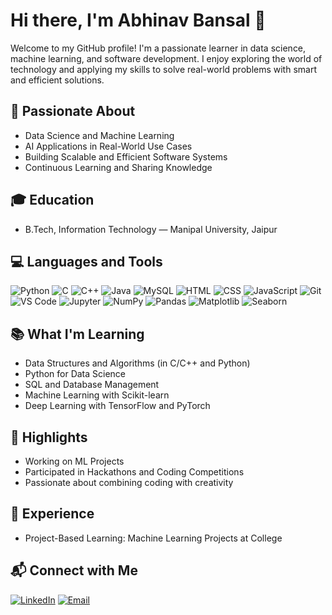 # Hi there, I'm Abhinav Bansal 👋

Welcome to my GitHub profile! I'm a passionate learner in data science, machine learning, and software development. I enjoy exploring the world of technology and applying my skills to solve real-world problems with smart and efficient solutions.

## 💖 Passionate About

- Data Science and Machine Learning
- AI Applications in Real-World Use Cases
- Building Scalable and Efficient Software Systems
- Continuous Learning and Sharing Knowledge

## 🎓 Education
- B.Tech, Information Technology  — Manipal University, Jaipur

## 💻 Languages and Tools

![Python](https://img.shields.io/badge/-Python-3776AB?style=flat-square&logo=python&logoColor=white)
![C](https://img.shields.io/badge/-C-00599C?style=flat-square&logo=c&logoColor=white)
![C++](https://img.shields.io/badge/-C++-00599C?style=flat-square&logo=c%2B%2B&logoColor=white)
![Java](https://img.shields.io/badge/-Java-007396?style=flat-square&logo=java&logoColor=white)
![MySQL](https://img.shields.io/badge/-MySQL-4479A1?style=flat-square&logo=mysql&logoColor=white)
![HTML](https://img.shields.io/badge/-HTML5-E34F26?style=flat-square&logo=html5&logoColor=white)
![CSS](https://img.shields.io/badge/-CSS3-1572B6?style=flat-square&logo=css3&logoColor=white)
![JavaScript](https://img.shields.io/badge/-JavaScript-F7DF1E?style=flat-square&logo=javascript&logoColor=black)
![Git](https://img.shields.io/badge/-Git-F05032?style=flat-square&logo=git&logoColor=white)
![VS Code](https://img.shields.io/badge/-VSCode-007ACC?style=flat-square&logo=visual-studio-code&logoColor=white)
![Jupyter](https://img.shields.io/badge/-Jupyter-F37626?style=flat-square&logo=jupyter&logoColor=white)
![NumPy](https://img.shields.io/badge/-NumPy-013243?style=flat-square&logo=numpy&logoColor=white)
![Pandas](https://img.shields.io/badge/-Pandas-150458?style=flat-square&logo=pandas&logoColor=white)
![Matplotlib](https://img.shields.io/badge/-Matplotlib-11557C?style=flat-square)
![Seaborn](https://img.shields.io/badge/-Seaborn-9BA3EB?style=flat-square)

## 📚 What I'm Learning

- Data Structures and Algorithms (in C/C++ and Python)
- Python for Data Science
- SQL and Database Management
- Machine Learning with Scikit-learn
- Deep Learning with TensorFlow and PyTorch

## 🌟 Highlights

- Working on ML Projects
- Participated in Hackathons and Coding Competitions
- Passionate about combining coding with creativity

## 💼 Experience

- Project-Based Learning: Machine Learning Projects at College


## 📬 Connect with Me

[![LinkedIn](https://img.shields.io/badge/-LinkedIn-0A66C2?style=flat-square&logo=linkedin&logoColor=white)]([https://www.linkedin.com/in/your-profile/](https://www.linkedin.com/in/abhinavbansal19/))
[![Email](https://img.shields.io/badge/-Email-D14836?style=flat-square&logo=gmail&logoColor=white)](mailto:abhinavbansalcs@gmail.com)

